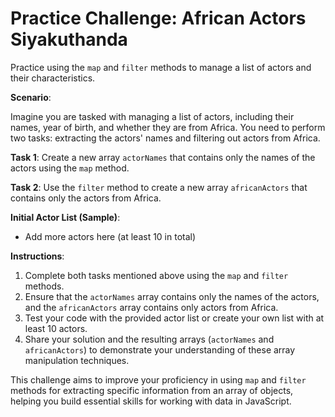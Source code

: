 # Practice Challenge: African Actors Siyakuthanda

Practice using the `map` and `filter` methods to manage a list of actors and their characteristics.

**Scenario**:

Imagine you are tasked with managing a list of actors, including their names, year of birth, and whether they are from Africa. You need to perform two tasks: extracting the actors' names and filtering out actors from Africa.

**Task 1**: Create a new array `actorNames` that contains only the names of the actors using the `map` method.

**Task 2**: Use the `filter` method to create a new array `africanActors` that contains only the actors from Africa.

**Initial Actor List (Sample)**:
- Add more actors here (at least 10 in total)

**Instructions**:

1. Complete both tasks mentioned above using the `map` and `filter` methods.
2. Ensure that the `actorNames` array contains only the names of the actors, and the `africanActors` array contains only actors from Africa.
3. Test your code with the provided actor list or create your own list with at least 10 actors.
4. Share your solution and the resulting arrays (`actorNames` and `africanActors`) to demonstrate your understanding of these array manipulation techniques.

This challenge aims to improve your proficiency in using `map` and `filter` methods for extracting specific information from an array of objects, helping you build essential skills for working with data in JavaScript.
